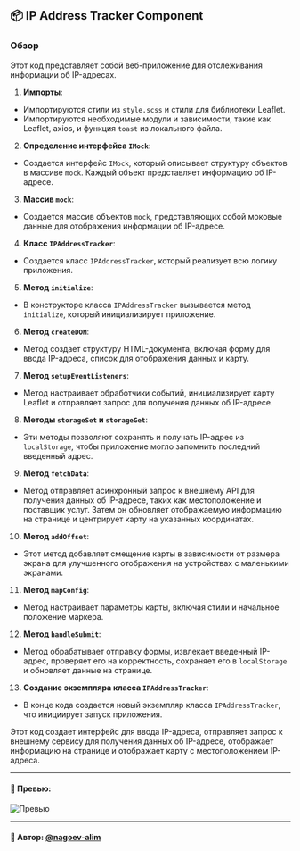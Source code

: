 ## 📦 IP Address Tracker Component

### Обзор

Этот код представляет собой веб-приложение для отслеживания информации об IP-адресах.

1. **Импорты**:
  - Импортируются стили из `style.scss` и стили для библиотеки Leaflet.
  - Импортируются необходимые модули и зависимости, такие как Leaflet, axios, и функция `toast` из локального файла.

2. **Определение интерфейса `IMock`**:
  - Создается интерфейс `IMock`, который описывает структуру объектов в массиве `mock`. Каждый объект представляет информацию об IP-адресе.

3. **Массив `mock`**:
  - Создается массив объектов `mock`, представляющих собой моковые данные для отображения информации об IP-адресе.

4. **Класс `IPAddressTracker`**:
  - Создается класс `IPAddressTracker`, который реализует всю логику приложения.

5. **Метод `initialize`**:
  - В конструкторе класса `IPAddressTracker` вызывается метод `initialize`, который инициализирует приложение.

6. **Метод `createDOM`**:
  - Метод создает структуру HTML-документа, включая форму для ввода IP-адреса, список для отображения данных и карту.

7. **Метод `setupEventListeners`**:
  - Метод настраивает обработчики событий, инициализирует карту Leaflet и отправляет запрос для получения данных об IP-адресе.

8. **Методы `storageSet` и `storageGet`**:
  - Эти методы позволяют сохранять и получать IP-адрес из `localStorage`, чтобы приложение могло запомнить последний введенный адрес.

9. **Метод `fetchData`**:
  - Метод отправляет асинхронный запрос к внешнему API для получения данных об IP-адресе, таких как местоположение и поставщик услуг. Затем он обновляет отображаемую информацию на странице и центрирует карту на указанных координатах.

10. **Метод `addOffset`**:
  - Этот метод добавляет смещение карты в зависимости от размера экрана для улучшенного отображения на устройствах с маленькими экранами.

11. **Метод `mapConfig`**:
  - Метод настраивает параметры карты, включая стили и начальное положение маркера.

12. **Метод `handleSubmit`**:
  - Метод обрабатывает отправку формы, извлекает введенный IP-адрес, проверяет его на корректность, сохраняет его в `localStorage` и обновляет данные на странице.

13. **Создание экземпляра класса `IPAddressTracker`**:
  - В конце кода создается новый экземпляр класса `IPAddressTracker`, что инициирует запуск приложения.

Этот код создает интерфейс для ввода IP-адреса, отправляет запрос к внешнему сервису для получения данных об IP-адресе, отображает информацию на странице и отображает карту с местоположением IP-адреса.


---

#### 🌄 Превью:

![Превью](https://lh3.googleusercontent.com/drive-viewer/AITFw-xgkbap2IGGZwmNfbnnsRveuafUhOJsVCYVp8UICDjhNoEUbnux8QQ2Brqj8Npqd2r3DUNvScoaZyXgteLTLmcvRJre=s1600)


-----

#### 🙌 Автор: [@nagoev-alim](https://github.com/nagoev-alim)

